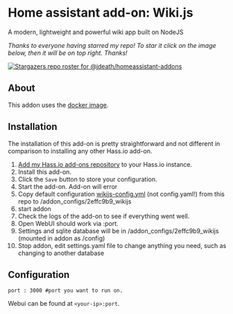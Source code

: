 # Home assistant add-on: Wiki.js

A modern, lightweight and powerful wiki app built on NodeJS

_Thanks to everyone having starred my repo! To star it click on the image below, then it will be on top right. Thanks!_

[![Stargazers repo roster for @jdeath/homeassistant-addons](https://reporoster.com/stars/jdeath/homeassistant-addons)](https://github.com/jdeath/homeassistant-addons/stargazers)

## About

This addon uses the [docker image](https://github.com/requarks/wiki).

## Installation

The installation of this add-on is pretty straightforward and not different in
comparison to installing any other Hass.io add-on.

1. [Add my Hass.io add-ons repository][repository] to your Hass.io instance.
1. Install this add-on.
1. Click the `Save` button to store your configuration.
1. Start the add-on. Add-on will error
1. Copy default configuration [wikijs-config.yml](https://github.com/jdeath/homeassistant-addons/blob/main/wikijs/wikijs-config.yml) (not config.yaml!) from this repo to /addon_configs/2effc9b9_wikijs
1. start addon
1. Check the logs of the add-on to see if everything went well.
1. Open WebUI should work via <your-ip>:port.
1. Settings and sqlite database will be in /addon_configs/2effc9b9_wikijs (mounted in addon as /config)
1. Stop addon, edit settings.yaml file to change anything you need, such as changing to another database
## Configuration

```
port : 3000 #port you want to run on.
```

Webui can be found at `<your-ip>:port`.

[repository]: https://github.com/jdeath/homeassistant-addons
